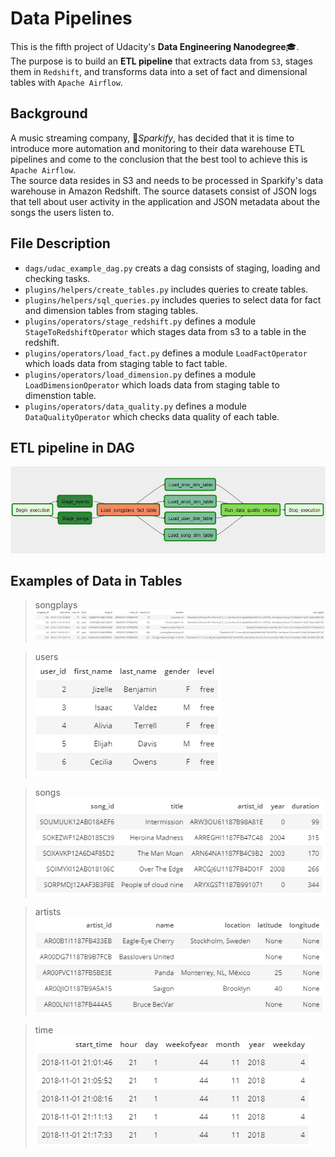 # Data Pipelines
This is the fifth project of Udacity's **Data Engineering Nanodegree**:mortar_board:.  
The purpose is to build an **ETL pipeline** that extracts data from `S3`, stages them in `Redshift`, and transforms data into a set of fact and dimensional tables with `Apache Airflow`.

## Background
A music streaming company, :musical_note:*Sparkify*, has decided that it is time to introduce more automation and monitoring to their data warehouse ETL pipelines and come to the conclusion that the best tool to achieve this is `Apache Airflow`.  
The source data resides in S3 and needs to be processed in Sparkify's data warehouse in Amazon Redshift. The source datasets consist of JSON logs that tell about user activity in the application and JSON metadata about the songs the users listen to.

## File Description
- `dags/udac_example_dag.py` creats a dag consists of staging, loading and checking tasks.
- `plugins/helpers/create_tables.py` includes queries to create tables.
- `plugins/helpers/sql_queries.py` includes queries to select data for fact and dimension tables from staging tables.
- `plugins/operators/stage_redshift.py` defines a module `StageToRedshiftOperator` which stages data from s3 to a table in the redshift.
- `plugins/operators/load_fact.py` defines a module `LoadFactOperator` which loads data from staging table to fact table.
- `plugins/operators/load_dimension.py` defines a module `LoadDimensionOperator` which loads data from staging table to dimenstion table.
- `plugins/operators/data_quality.py` defines a module `DataQualityOperator` which checks data quality of each table.

## ETL pipeline in DAG
![dag](/images/dag.PNG)

## Examples of Data in Tables
> songplays  
![songplays](/images/songplays.PNG)
   
> users  
![users](/images/users.PNG)
   
> songs  
![songs](/images/songs.PNG)

> artists  
![artists](/images/artists.PNG)
  
> time  
![time](/images/time.PNG)
